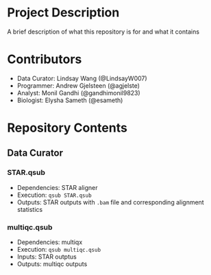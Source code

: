 # Project Description

A brief description of what this repository is for and what it contains

# Contributors

* Data Curator: Lindsay Wang (@LindsayW007) 
* Programmer: Andrew Gjelsteen (@agjelste)
* Analyst: Monil Gandhi (@gandhimonil9823)
* Biologist: Elysha Sameth (@esameth)

# Repository Contents
## Data Curator
### STAR.qsub
* Dependencies: STAR aligner
* Execution: `qsub STAR.qsub`
* Outputs: STAR outputs with `.bam` file and corresponding alignment statistics

### multiqc.qsub
* Dependencies: multiqx
* Execution: `qsub multiqc.qsub`
* Inputs: STAR outptus
* Outputs: multiqc outputs
